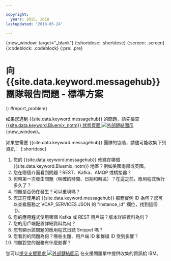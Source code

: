 ```yaml
---

copyright:
  years: 2015, 2018
lastupdated: "2018-05-24"

---
```


{:new_window: target="_blank"}
{:shortdesc: .shortdesc}
{:screen: .screen}
{:codeblock: .codeblock}
{:pre: .pre}



# 向 {{site.data.keyword.messagehub}} 團隊報告問題 - 標準方案
{: #report_problem}

如果您遇到 {{site.data.keyword.messagehub}} 的問題，請先檢查 [{{site.data.keyword.Bluemix_notm}} 狀態頁面 ![外部鏈結圖示](../../icons/launch-glyph.svg "外部鏈結圖示")](https://console.bluemix.net/status){:new_window}。 

如果您需要 {{site.data.keyword.messagehub}} 團隊的協助，請儘可能收集下列資訊：
{:shortdesc}

1. 您的 {{site.data.keyword.messagehub}} 佈建在哪個 {{site.data.keyword.Bluemix_notm}} 地區？例如美國南部或英國。 
2. 您在哪個介面看到問題？REST、Kafka、AMQP 或橋接器？
3. 何時第一次發生問題（明確的時間、日期和時區）？在這之前，應用程式執行多久了？
4. 問題是否仍在發生？可以重現嗎？
5. 您正在使用的 {{site.data.keyword.messagehub}} 服務實例 ID 為何？您可以查看服務之 VCAP_SERVICES JSON 的 "instance_id" 欄位，找到這個 ID。
6. 您的應用程式使用哪個 Kafka 或 REST 用戶端？版本詳細資料為何？
7. 您的用戶端配置詳細資料為何？
8. 您有顯示該問題的應用程式日誌 Snippet 嗎？
9. 您看到的問題為何？哪些主題、用戶端 ID 和群組 ID 受到影響？
10. 問題對您的服務有什麼影響？


您可以[提交支援要求 ![外部鏈結圖示](../../icons/launch-glyph.svg "外部鏈結圖示")](/docs/get-support/howtogetsupport.html#open-ticket) 在支援問題單中提供收集的資訊給 IBM。










